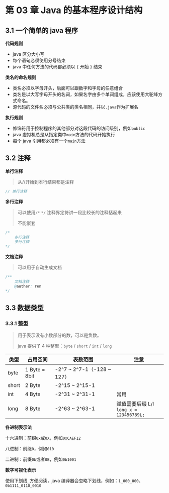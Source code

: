 # 第 03 章 Java 的基本程序设计结构

## 3.1 一个简单的 java 程序

**代码规则**

- java 区分大小写
- 每个语句必须使用分号结束
- java 中任何方法的代码都必须以 `{` 开始 `}` 结束

**类名的命名规则**

- 类名必须以字母开头，后面可以跟数字和字母的任意组合
- 类名是以大写字母开头的名词，如果名字由多个单词组成，应该使用大驼峰方式命名。
- 源代码的文件名必须与公共类的类名相同，并以`.java`作为扩展名

**执行规则**

- 修饰符用于控制程序的其他部分对这段代码的访问级别，例如`public`
- java 虚拟机总是从指定类中`main`方法的代码开始执行
- 每个 java 引用都必须有一个`main`方法

## 3.2 注释

**单行注释**

> 从//开始到本行结束都是注释

```JAVA
// 单行注释
```

**多行注释**

> 可以使用`/*` `*/` 注释界定符讲一段比较长的注释括起来
>
> 不能嵌套

```java
/*
	多行注释
	多行注释
*/
```

**文档注释**

> 可以用于自动生成文档

```java
/**
	文档注释
  	@auther: ren
*/
```

## 3.3 数据类型

### 3.3.1 整型

> 用于表示没有小数部分的数，可以是负数。
>
> java 提供了 4 种整型：`byte` / `short` / `int` / `long`

| 类型  | 占用空间      | 表数范围                   | 注意                                         |
| ----- | ------------- | -------------------------- | -------------------------------------------- |
| byte  | 1 Byte = 8bit | -2^7 ~ 2^7-1（-128 ~ 127） |                                              |
| short | 2 Byte        | -2^15 ~ 2^15-1             |                                              |
| int   | 4 Byte        | -2^31 ~ 2^31-1             | 常用                                         |
| long  | 8 Byte        | -2^63 ~ 2^63-1             | 赋值需要后缀 L/l<br />`long x = 123456789L;` |

**各进制表示法**

十六进制：前缀`0x`或`0X`，例如`0xCAEF12`

八进制：前缀`0`，例如`010`

二进制：前缀`0b`或者`0B`，例如`0b1001`

**数字可视化表示**

使用下划线`_`方便阅读，java 编译器会忽略下划线，例如：`1_000_000`、`0b1111_0110_0010`
